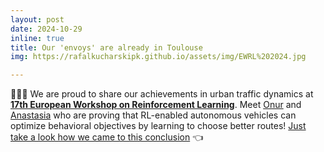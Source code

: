 ```yaml
---
layout: post
date: 2024-10-29
inline: true
title: Our 'envoys' are already in Toulouse
img: https://rafalkucharskipk.github.io/assets/img/EWRL%202024.jpg

---
```


🚗🚗🚗 We are proud to share our achievements in urban traffic dynamics at [**17th European Workshop on Reinforcement Learning**](https://ewrl.wordpress.com/ewrl17-2024/).
Meet [Onur](https://rafal-kucharski.u.matinf.uj.edu.pl/research/onur_akman/) and [Anastasia](https://rafal-kucharski.u.matinf.uj.edu.pl/research/anastasia_psarou/) who are proving that RL-enabled autonomous vehicles can optimize behavioral objectives by learning to choose better routes! 
[Just take a look how we came to this conclusion](https://rafalkucharskipk.github.io/assets/img/EWRL%202024.jpg) 👈
